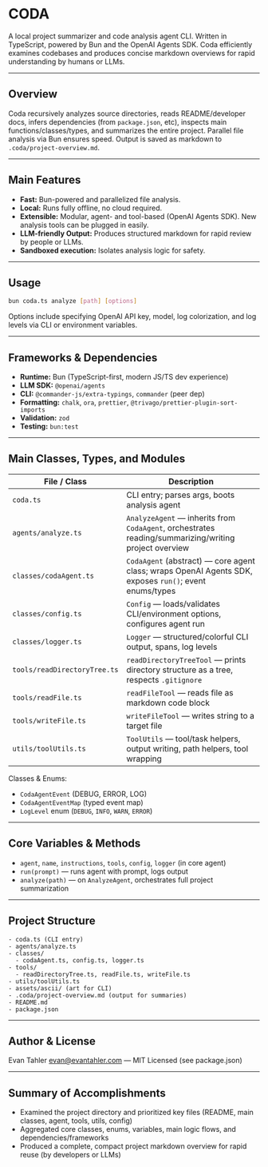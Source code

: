 # CODA

A local project summarizer and code analysis agent CLI. Written in TypeScript, powered by Bun and the OpenAI Agents SDK. Coda efficiently examines codebases and produces concise markdown overviews for rapid understanding by humans or LLMs.

---

## Overview
Coda recursively analyzes source directories, reads README/developer docs, infers dependencies (from `package.json`, etc), inspects main functions/classes/types, and summarizes the entire project. Parallel file analysis via Bun ensures speed. Output is saved as markdown to `.coda/project-overview.md`.

---

## Main Features
- **Fast:** Bun-powered and parallelized file analysis.
- **Local:** Runs fully offline, no cloud required.
- **Extensible:** Modular, agent- and tool-based (OpenAI Agents SDK). New analysis tools can be plugged in easily.
- **LLM-friendly Output:** Produces structured markdown for rapid review by people or LLMs.
- **Sandboxed execution:** Isolates analysis logic for safety.

---

## Usage
```sh
bun coda.ts analyze [path] [options]
```
Options include specifying OpenAI API key, model, log colorization, and log levels via CLI or environment variables.

---

## Frameworks & Dependencies
- **Runtime:** Bun (TypeScript-first, modern JS/TS dev experience)
- **LLM SDK:** `@openai/agents`
- **CLI:** `@commander-js/extra-typings`, `commander` (peer dep)
- **Formatting:** `chalk`, `ora`, `prettier`, `@trivago/prettier-plugin-sort-imports`
- **Validation:** `zod`
- **Testing:** `bun:test`

---

## Main Classes, Types, and Modules

| File / Class         | Description |
|---------------------|-------------|
|`coda.ts`            | CLI entry; parses args, boots analysis agent  |
|`agents/analyze.ts`  | `AnalyzeAgent` — inherits from `CodaAgent`, orchestrates reading/summarizing/writing project overview |
|`classes/codaAgent.ts` | `CodaAgent` (abstract) — core agent class; wraps OpenAI Agents SDK, exposes `run()`; event enums/types |
|`classes/config.ts`  | `Config` — loads/validates CLI/environment options, configures agent run |
|`classes/logger.ts`  | `Logger` — structured/colorful CLI output, spans, log levels |
|`tools/readDirectoryTree.ts` | `readDirectoryTreeTool` — prints directory structure as a tree, respects `.gitignore` |
|`tools/readFile.ts`  | `readFileTool` — reads file as markdown code block |
|`tools/writeFile.ts` | `writeFileTool` — writes string to a target file |
|`utils/toolUtils.ts` | `ToolUtils` — tool/task helpers, output writing, path helpers, tool wrapping  |

Classes & Enums:
- `CodaAgentEvent` (DEBUG, ERROR, LOG)
- `CodaAgentEventMap` (typed event map)
- `LogLevel` enum (`DEBUG`, `INFO`, `WARN`, `ERROR`)

---

## Core Variables & Methods
- `agent`, `name`, `instructions`, `tools`, `config`, `logger` (in core agent)
- `run(prompt)` — runs agent with prompt, logs output
- `analyze(path)` — on `AnalyzeAgent`, orchestrates full project summarization

---

## Project Structure
```
- coda.ts (CLI entry)
- agents/analyze.ts
- classes/
  - codaAgent.ts, config.ts, logger.ts
- tools/
  - readDirectoryTree.ts, readFile.ts, writeFile.ts
- utils/toolUtils.ts
- assets/ascii/ (art for CLI)
- .coda/project-overview.md (output for summaries)
- README.md
- package.json
```

---

## Author & License
Evan Tahler <evan@evantahler.com> — MIT Licensed (see package.json)

---

## Summary of Accomplishments
- Examined the project directory and prioritized key files (README, main classes, agent, tools, utils, config)
- Aggregated core classes, enums, variables, main logic flows, and dependencies/frameworks
- Produced a complete, compact project markdown overview for rapid reuse (by developers or LLMs)
